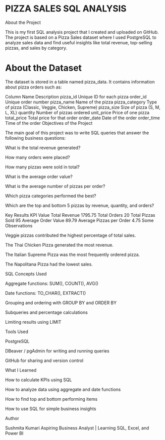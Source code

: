 # PIZZA SALES SQL ANALYSIS
About the Project

This is my first SQL analysis project that I created and uploaded on GitHub.
The project is based on a Pizza Sales dataset where I used PostgreSQL to analyze sales data and find useful insights like total revenue, top-selling pizzas, and sales by category.

# About the Dataset

The dataset is stored in a table named pizza_data.
It contains information about pizza orders such as:

Column Name	Description
pizza_id	Unique ID for each pizza
order_id	Unique order number
pizza_name	Name of the pizza
pizza_category	Type of pizza (Classic, Veggie, Chicken, Supreme)
pizza_size	Size of pizza (S, M, L, XL)
quantity	Number of pizzas ordered
unit_price	Price of one pizza
total_price	Total price for that order
order_date	Date of the order
order_time	Time of the order
Objectives of the Project

The main goal of this project was to write SQL queries that answer the following business questions:

What is the total revenue generated?

How many orders were placed?

How many pizzas were sold in total?

What is the average order value?

What is the average number of pizzas per order?

Which pizza categories performed the best?

Which are the top and bottom 5 pizzas by revenue, quantity, and orders?

Key Results
KPI	Value
Total Revenue	1795.75
Total Orders	20
Total Pizzas Sold	95
Average Order Value	89.79
Average Pizzas per Order	4.75
Some Observations

Veggie pizzas contributed the highest percentage of total sales.

The Thai Chicken Pizza generated the most revenue.

The Italian Supreme Pizza was the most frequently ordered pizza.

The Napolitana Pizza had the lowest sales.

SQL Concepts Used

Aggregate functions: SUM(), COUNT(), AVG()

Date functions: TO_CHAR(), EXTRACT()

Grouping and ordering with GROUP BY and ORDER BY

Subqueries and percentage calculations

Limiting results using LIMIT

Tools Used

PostgreSQL

DBeaver / pgAdmin for writing and running queries

GitHub for sharing and version control

What I Learned

How to calculate KPIs using SQL

How to analyze data using aggregate and date functions

How to find top and bottom performing items

How to use SQL for simple business insights

Author

Sushmita Kumari
Aspiring Business Analyst | Learning SQL, Excel, and Power BI

